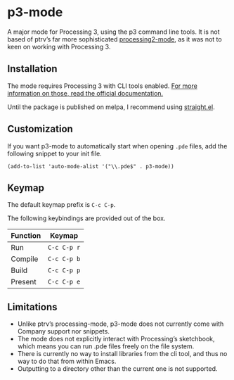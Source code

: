 # p3-mode

A major mode for Processing 3, using the p3 command line tools. It is
not based of ptrv’s far more sophisticated [processing2-mode](https://github.com/ptrv/processing2-emacs),
as it was not to keen on working with Processing 3. 


## Installation 

The mode requires Processing 3 with CLI tools enabled. [For more
information on those, read the official documentation.](https://github.com/processing/processing/wiki/Command-Line)

Until the package is published on melpa, I recommend using [straight.el](https://github.com/raxod502/straight.el).


## Customization

If you want p3-mode to automatically start when opening `.pde` files, 
add the following snippet to your init file.

```elisp
(add-to-list 'auto-mode-alist '("\\.pde$" . p3-mode))
```


## Keymap

The default keymap prefix is `C-c C-p`.

The following keybindings are provided out of the box.

| Function                | Keymap      |
| ---                     | ---         |
| Run                     | `C-c C-p r` |
| Compile                 | `C-c C-p b` |
| Build                   | `C-c C-p p` |
| Present                 | `C-c C-p e` |

## Limitations

* Unlike ptrv’s processing-mode, p3-mode does not currently come with Company support nor snippets.
* The mode does not explicitly interact with Processing’s sketchbook, which means you can run .pde files freely on the file system.
* There is currently no way to install libraries from the cli tool, and thus no way to do that from within Emacs.
* Outputting to a directory other than the current one is not supported.

